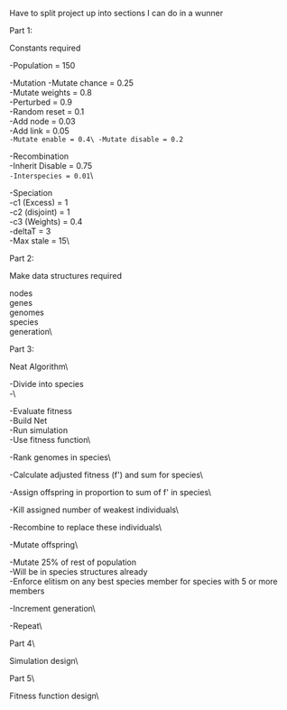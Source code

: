 Have to split project up into sections I can do in a wunner

Part 1:

Constants required


  -Population = 150


  -Mutation
    -Mutate chance = 0.25\
    -Mutate weights = 0.8\
      -Perturbed = 0.9\
      -Random reset = 0.1\
    -Add node = 0.03\
    -Add link = 0.05\
    `-Mutate enable = 0.4\
    -Mutate disable = 0.2`


  -Recombination\
    -Inherit Disable = 0.75\
    `-Interspecies = 0.01`\


  -Speciation\
    -c1 (Excess) = 1\
    -c2 (disjoint) = 1\
    -c3 (Weights) = 0.4\
    -deltaT = 3\
    -Max stale = 15\





Part 2:

Make data structures required

  nodes\
  genes\
  genomes\
  species\
  generation\




Part 3:

Neat Algorithm\

-Divide into species\
    -\

  -Evaluate fitness\
    -Build Net\
    -Run simulation\
    -Use fitness function\

  -Rank genomes in species\

  -Calculate adjusted fitness (f') and sum for species\

  -Assign offspring in proportion to sum of f' in species\

  -Kill assigned number of weakest individuals\

  -Recombine to replace these individuals\

  -Mutate offspring\

  -Mutate 25% of rest of population\
    -Will be in species structures already\
    -Enforce elitism on any best species member for species with 5 or more members

  -Increment generation\

  -Repeat\



Part 4\

Simulation design\



Part 5\

Fitness function design\
